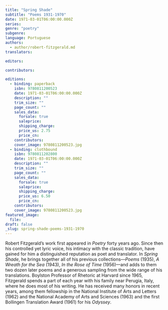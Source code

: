 ```yaml
---
title: "Spring Shade"
subtitle: "Poems 1931-1970"
date: 1971-03-01T06:00:00.000Z
series:
genre: "poetry"
subgenre:
language: Portuguese
authors:
  - author/robert-fitzgerald.md
translators:

editors:

contributors:

editions:
  - binding: paperback
    isbn: 9780811200523
    date: 1971-03-01T06:00:00.000Z
    description: ""
    trim_size: ""
    page_count: ""
    sales_data:
      forsale: true
      saleprice:
      shipping_charge:
      price_us: 2.75
      price_cn:
    contributors:
    cover_image: 9780811200523.jpg
  - binding: clothbound
    isbn: 9780811202800
    date: 1971-03-01T06:00:00.000Z
    description: ""
    trim_size: ""
    page_count: ""
    sales_data:
      forsale: true
      saleprice:
      shipping_charge:
      price_us: 6.50
      price_cn:
    contributors:
    cover_image: 9780811200523.jpg
featured_image:
  file:
draft: false
_slug: spring-shade-poems-1931-1970
---
```


Robert Fitzgerald’s work first appeared in _Poetry_ forty years ago. Since then his controlled yet lyric voice, his intimacy with the classic tradition, have gained for him a distinguished reputation as poet and translator. In _Spring Shade_, he brings together all of his previous collections––_Poems_ (1935), _A Wreath for the Sea_ (1943), _In the Rose of Time_ (1956)––and adds to them two dozen later poems and a generous sampling from the wide range of his translations. Boylston Professor of Rhetoric at Harvard since 1965, Fitzgerald spends a part of each year with his family near Perugia, Italy, where he does most of his writing. He has received many honors in recent years, among them fellowship in the National Institute of Arts and Letters (1962) and the National Academy of Arts and Sciences (1963) and the first Bollingen Translation Award (1961) for his _Odyssey_.
